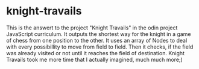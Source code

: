 # knight-travails

This is the answert to the project "Knight Travails" in the odin project JavaScript curriculum.
It outputs the shortest way for the knight in a game of chess from one position to the other.
It uses an array of Nodes to deal with every possibillity to move from field to field.
Then it checks, if the field was already visited or not until it reaches the field of destination.
Knight Travails took me more time that I actually imagined, much much more;)

